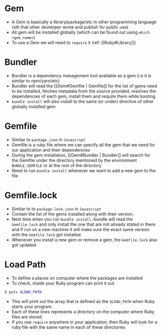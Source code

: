 # Gem
- A Gem is basically a library/package/etc in other programming language (sth that other developer wrote and publish for public use)
- All gem will be installed globally (which can be found out using `which <gem_name>`)
- To use a Gem we will need to `require` it (ref: [[Ruby#Library]])

# Bundler
- Bundler is a dependency management tool available as a gem (i.e it is similar to npm/yarn/etc)
- Bundler will read the [[Gem#Gemfile | Gemfile]] for the list of gems need to be installed, fetches metadata from the source provided, resolves the dependencies of each gem, install them and require them while booting
- `bundle install` will also install to the same (or under) directive of other globally installed gem

# Gemfile
- Similar to `package.json` in `Javascript`
- Gemfile is a ruby file where we can specify all the gem that we need for our application and their dependencies
- During the gem installation, [[Gem#Bundler | Bundler]] will search for the Gemfile under the directory mentioned by the environment `BUNDLE_GEMFILE` or at the root of the directory
- Need to run `bundle install` whenever we want to add a new gem to the file

# Gemfile.lock
- Similar to to `package-lock.json` in `Javascript`
- Contain the list of the gems installed along with their version.
- Next time when you run `bundle install`, bundle will read the `Gemfile.lock` and only install the one that are not already stated in there and if run on a new machine it will make sure the exact same version with the `Gemfile.lock` got installed
- Whenever you install a new gem or remove a gem, the `Gemfile.lock` also got updated

# Load Path
- To define a places on computer where the packages are installed
- To check, inside your Ruby program can print it out
```sh
$ puts $LOAD_PATH
```
- This will print out the array that is defined as the `$LOAD_PATH` when Ruby starts your program.
- Each of these lines represents a directory on the computer where Ruby files are stored.
- If you use `require` anywhere in your application, then Ruby will look for a ruby file with the same name in each of these directories
